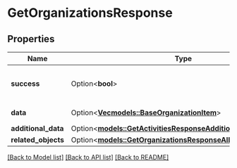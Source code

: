 # GetOrganizationsResponse

## Properties

Name | Type | Description | Notes
------------ | ------------- | ------------- | -------------
**success** | Option<**bool**> | If the response is successful or not | [optional]
**data** | Option<[**Vec<models::BaseOrganizationItem>**](BaseOrganizationItem.md)> | The array of organizations | [optional]
**additional_data** | Option<[**models::GetActivitiesResponseAdditionalData**](GetActivitiesResponse_additional_data.md)> |  | [optional]
**related_objects** | Option<[**models::GetOrganizationsResponseAllOfRelatedObjects**](GetOrganizationsResponse_allOf_related_objects.md)> |  | [optional]

[[Back to Model list]](../README.md#documentation-for-models) [[Back to API list]](../README.md#documentation-for-api-endpoints) [[Back to README]](../README.md)


